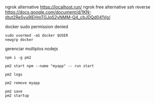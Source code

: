 ngrok alternative https://localhost.run/
ngrok free alternative ssh reverse https://docs.google.com/document/d/1KN-dtut2Re5vu9lEHmTGJqS2yNMM-Q4_cbJDQd041Vg/

docker sudo permission denied
```
sudo usermod -aG docker $USER
newgrp docker
```

gerenciar multiplos nodejs
```
npm i -g pm2
```
```
pm2 start npm --name "myapp" -- run start
```
```
pm2 logs
```
```
pm2 remove myapp
```
```
pm2 save
pm2 startup
```
